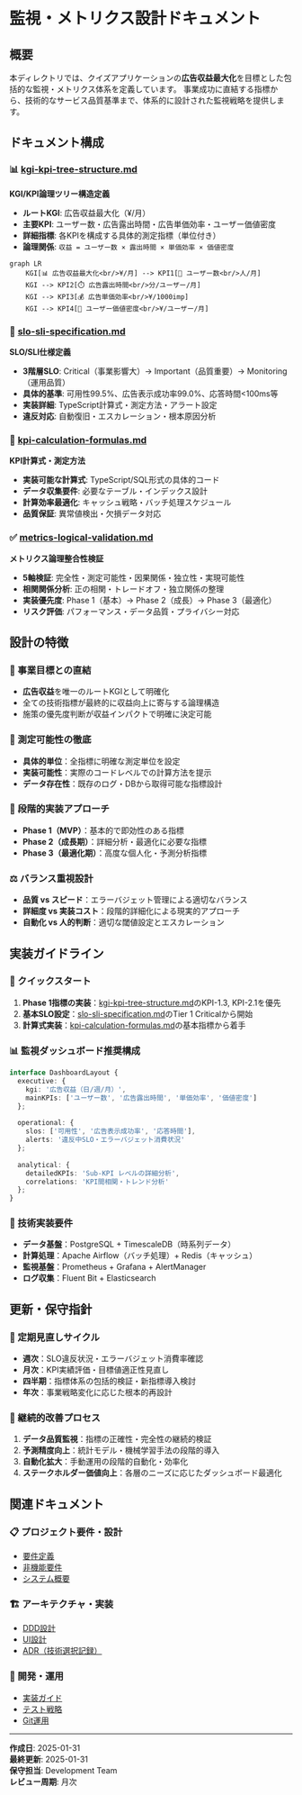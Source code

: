 # 監視・メトリクス設計ドキュメント

## 概要

本ディレクトリでは、クイズアプリケーションの**広告収益最大化**を目標とした包括的な監視・メトリクス体系を定義しています。
事業成功に直結する指標から、技術的なサービス品質基準まで、体系的に設計された監視戦略を提供します。

## ドキュメント構成

### 📊 [kgi-kpi-tree-structure.md](./kgi-kpi-tree-structure.md)
**KGI/KPI論理ツリー構造定義**

- **ルートKGI**: 広告収益最大化（¥/月）
- **主要KPI**: ユーザー数・広告露出時間・広告単価効率・ユーザー価値密度
- **詳細指標**: 各KPIを構成する具体的測定指標（単位付き）
- **論理関係**: `収益 = ユーザー数 × 露出時間 × 単価効率 × 価値密度`

```mermaid
graph LR
    KGI[📊 広告収益最大化<br/>¥/月] --> KPI1[👥 ユーザー数<br/>人/月]
    KGI --> KPI2[⏱️ 広告露出時間<br/>分/ユーザー/月]
    KGI --> KPI3[💰 広告単価効率<br/>¥/1000imp]
    KGI --> KPI4[🎯 ユーザー価値密度<br/>¥/ユーザー/月]
```

### 🎯 [slo-sli-specification.md](./slo-sli-specification.md)
**SLO/SLI仕様定義**

- **3階層SLO**: Critical（事業影響大）→ Important（品質重要）→ Monitoring（運用品質）
- **具体的基準**: 可用性99.5%、広告表示成功率99.0%、応答時間<100ms等
- **実装詳細**: TypeScript計算式・測定方法・アラート設定
- **違反対応**: 自動復旧・エスカレーション・根本原因分析

### 🔢 [kpi-calculation-formulas.md](./kpi-calculation-formulas.md)
**KPI計算式・測定方法**

- **実装可能な計算式**: TypeScript/SQL形式の具体的コード
- **データ収集要件**: 必要なテーブル・インデックス設計
- **計算効率最適化**: キャッシュ戦略・バッチ処理スケジュール
- **品質保証**: 異常値検出・欠損データ対応

### ✅ [metrics-logical-validation.md](./metrics-logical-validation.md)
**メトリクス論理整合性検証**

- **5軸検証**: 完全性・測定可能性・因果関係・独立性・実現可能性
- **相関関係分析**: 正の相関・トレードオフ・独立関係の整理
- **実装優先度**: Phase 1（基本）→ Phase 2（成長）→ Phase 3（最適化）
- **リスク評価**: パフォーマンス・データ品質・プライバシー対応

## 設計の特徴

### 🎯 事業目標との直結
- **広告収益**を唯一のルートKGIとして明確化
- 全ての技術指標が最終的に収益向上に寄与する論理構造
- 施策の優先度判断が収益インパクトで明確に決定可能

### 📏 測定可能性の徹底
- **具体的単位**：全指標に明確な測定単位を設定
- **実装可能性**：実際のコードレベルでの計算方法を提示
- **データ存在性**：既存のログ・DBから取得可能な指標設計

### 🔄 段階的実装アプローチ
- **Phase 1（MVP）**：基本的で即効性のある指標
- **Phase 2（成長期）**：詳細分析・最適化に必要な指標
- **Phase 3（最適化期）**：高度な個人化・予測分析指標

### ⚖️ バランス重視設計
- **品質 vs スピード**：エラーバジェット管理による適切なバランス
- **詳細度 vs 実装コスト**：段階的詳細化による現実的アプローチ
- **自動化 vs 人的判断**：適切な閾値設定とエスカレーション

## 実装ガイドライン

### 🚀 クイックスタート
1. **Phase 1指標の実装**：[kgi-kpi-tree-structure.md](./kgi-kpi-tree-structure.md)のKPI-1.3, KPI-2.1を優先
2. **基本SLO設定**：[slo-sli-specification.md](./slo-sli-specification.md)のTier 1 Criticalから開始
3. **計算式実装**：[kpi-calculation-formulas.md](./kpi-calculation-formulas.md)の基本指標から着手

### 📊 監視ダッシュボード推奨構成
```typescript
interface DashboardLayout {
  executive: {
    kgi: '広告収益（日/週/月）',
    mainKPIs: ['ユーザー数', '広告露出時間', '単価効率', '価値密度']
  };
  
  operational: {
    slos: ['可用性', '広告表示成功率', '応答時間'],
    alerts: '違反中SLO・エラーバジェット消費状況'
  };
  
  analytical: {
    detailedKPIs: 'Sub-KPI レベルの詳細分析',
    correlations: 'KPI間相関・トレンド分析'
  };
}
```

### 🔧 技術実装要件
- **データ基盤**：PostgreSQL + TimescaleDB（時系列データ）
- **計算処理**：Apache Airflow（バッチ処理）+ Redis（キャッシュ）
- **監視基盤**：Prometheus + Grafana + AlertManager
- **ログ収集**：Fluent Bit + Elasticsearch

## 更新・保守指針

### 📅 定期見直しサイクル
- **週次**：SLO違反状況・エラーバジェット消費率確認
- **月次**：KPI実績評価・目標値適正性見直し
- **四半期**：指標体系の包括的検証・新指標導入検討
- **年次**：事業戦略変化に応じた根本的再設計

### 🔄 継続的改善プロセス
1. **データ品質監視**：指標の正確性・完全性の継続的検証
2. **予測精度向上**：統計モデル・機械学習手法の段階的導入
3. **自動化拡大**：手動運用の段階的自動化・効率化
4. **ステークホルダー価値向上**：各層のニーズに応じたダッシュボード最適化

## 関連ドキュメント

### 📋 プロジェクト要件・設計
- [要件定義](../../project/specifications/requirements/requirements-quiz.md)
- [非機能要件](../../project/architecture/non-functional-requirements.md)
- [システム概要](../../project/architecture/system-overview.md)

### 🏗️ アーキテクチャ・実装
- [DDD設計](../../project/ddd-design/README.md)
- [UI設計](../../project/ui-design/1.00_overview.md)
- [ADR（技術選択記録）](../../project/adr/README.md)

### 🔧 開発・運用
- [実装ガイド](../../instructions/shared/workflow/README.md)
- [テスト戦略](../../instructions/shared/tests/)
- [Git運用](../../instructions/shared/tools/git.md)

---

**作成日**: 2025-01-31  
**最終更新**: 2025-01-31  
**保守担当**: Development Team  
**レビュー周期**: 月次